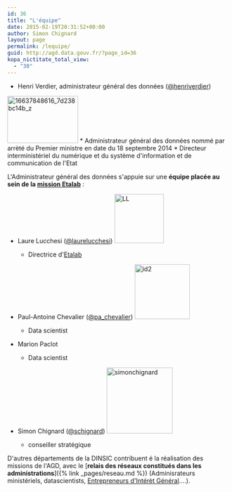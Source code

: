 ```yaml
---
id: 36
title: "L'équipe"
date: 2015-02-19T20:31:52+00:00
author: Simon Chignard
layout: page
permalink: /lequipe/
guid: http://agd.data.gouv.fr/?page_id=36
kopa_nictitate_total_view:
  - "30"
---
```



* Henri Verdier, administrateur général des données ([@henriverdier](https://www.twitter.com/henriverdier))
<img class="alignleft wp-image-113" src="http://agd.data.gouv.fr/wp-content/uploads/2015/02/16637848616_7d238bc14b_z.jpg" alt="16637848616_7d238bc14b_z" width="161" height="107" srcset="https://agd.data.gouv.fr/wp-content/uploads/2015/02/16637848616_7d238bc14b_z.jpg 640w, https://agd.data.gouv.fr/wp-content/uploads/2015/02/16637848616_7d238bc14b_z-300x200.jpg 300w" sizes="(max-width: 161px) 100vw, 161px" />
  * Administrateur général des données nommé par arrèté du Premier ministre en date du 18 septembre 2014
  * Directeur interministériel du numérique et du système d'information et de communication de l'Etat
  
L'Administrateur général des données s'appuie sur une **équipe placée au sein de la [mission Etalab](https://www.etalab.gouv.fr/qui-sommes-nous)** :

* Laure Lucchesi ([@laurelucchesi](http://www.twitter.com/laurelucchesi))
[<img class=" wp-image-527 alignleft" src="https://agd.data.gouv.fr/wp-content/uploads/2015/02/LL-150x150.png" alt="LL" width="112" height="112" srcset="https://agd.data.gouv.fr/wp-content/uploads/2015/02/LL-150x150.png 150w, https://agd.data.gouv.fr/wp-content/uploads/2015/02/LL-80x80.png 80w, https://agd.data.gouv.fr/wp-content/uploads/2015/02/LL-118x118.png 118w, https://agd.data.gouv.fr/wp-content/uploads/2015/02/LL-32x32.png 32w, https://agd.data.gouv.fr/wp-content/uploads/2015/02/LL-64x64.png 64w, https://agd.data.gouv.fr/wp-content/uploads/2015/02/LL-96x96.png 96w, https://agd.data.gouv.fr/wp-content/uploads/2015/02/LL-128x128.png 128w" sizes="(max-width: 112px) 100vw, 112px" />](https://agd.data.gouv.fr/wp-content/uploads/2015/02/LL.png)
  * Directrice d'[Etalab](https://www.etalab.gouv.fr/qui-sommes-nous)

* Paul-Antoine Chevalier ([@pa_chevalier](http://www.twitter.com/pa_chevalier))
[<img class="wp-image-288 alignleft" src="https://agd.data.gouv.fr/wp-content/uploads/2015/02/id2-300x300.jpg" alt="id2" width="125" height="125" srcset="https://agd.data.gouv.fr/wp-content/uploads/2015/02/id2-300x300.jpg 300w, https://agd.data.gouv.fr/wp-content/uploads/2015/02/id2-150x150.jpg 150w, https://agd.data.gouv.fr/wp-content/uploads/2015/02/id2-80x80.jpg 80w, https://agd.data.gouv.fr/wp-content/uploads/2015/02/id2-118x118.jpg 118w, https://agd.data.gouv.fr/wp-content/uploads/2015/02/id2-239x239.jpg 239w, https://agd.data.gouv.fr/wp-content/uploads/2015/02/id2.jpg 567w" sizes="(max-width: 125px) 100vw, 125px" />](https://agd.data.gouv.fr/wp-content/uploads/2015/02/id2.jpg)
  * Data scientist

* Marion Paclot
  * Data scientist

* Simon Chignard ([@schignard](http://twitter.com/schignard))
[<img class="alignleft size-thumbnail wp-image-496" src="https://agd.data.gouv.fr/wp-content/uploads/2015/02/simonchignard-150x150.jpg" alt="simonchignard" width="150" height="150" srcset="https://agd.data.gouv.fr/wp-content/uploads/2015/02/simonchignard-150x150.jpg 150w, https://agd.data.gouv.fr/wp-content/uploads/2015/02/simonchignard-80x80.jpg 80w, https://agd.data.gouv.fr/wp-content/uploads/2015/02/simonchignard-118x118.jpg 118w, https://agd.data.gouv.fr/wp-content/uploads/2015/02/simonchignard-239x239.jpg 239w, https://agd.data.gouv.fr/wp-content/uploads/2015/02/simonchignard-32x32.jpg 32w, https://agd.data.gouv.fr/wp-content/uploads/2015/02/simonchignard-64x64.jpg 64w, https://agd.data.gouv.fr/wp-content/uploads/2015/02/simonchignard-96x96.jpg 96w, https://agd.data.gouv.fr/wp-content/uploads/2015/02/simonchignard-128x128.jpg 128w" sizes="(max-width: 150px) 100vw, 150px" />](https://agd.data.gouv.fr/wp-content/uploads/2015/02/simonchignard.jpg)
  * conseiller stratégique

D'autres départements de la DINSIC contribuent é la réalisation des missions de l'AGD, avec le [**relais des réseaux constitués dans les administrations**]({% link _pages/reseau.md %}) (Adminisrateurs ministériels, datascientists, [Entrepreneurs d'Intérèt Général](https://www.etalab.gouv.fr/entrepreneurs-dinteret-general)&#8230;.).
